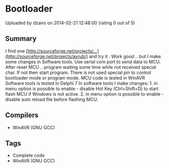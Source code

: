 # Bootloader

Uploaded by dzairo on 2014-02-21 12:48:00 (rating 0 out of 5)

## Summary

I find one [http://sourceforge.net/projects/...](http://sourceforge.net/projects/avrub/) and try it . Work good .. but I make some changes in Software tools. Use serial com port to send data to MCU. After reset MCU .. program waiting some time while not received special char. If not then start program. There is not used special pin to control bootloader mode or program mode. MCU code is tested in WinAVR Software tools is tested in Delphi 7 In software tools I make changes: 1. in menu option is possible to enable - disable Hot Key (Ctrl+Shift+D) to start flash MCU if Windows is not active. 2. in menu option is possible to enable - disable auto reload file before flashing MCU.

## Compilers

- WinAVR (GNU GCC)

## Tags

- Complete code
- WinAVR (GNU GCC)
